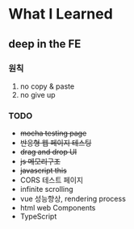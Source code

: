 # What I Learned

## deep in the FE

### 원칙

1. no copy & paste
2. no give up

### TODO

- <s>mocha testing page</s>
- <s>반응형 웹 페이지 테스팅</s>
- <s>drag and drop UI</s>
- <s>js 메모리구조</s>
- <s>javascript this</s>
- CORS 테스트 페이지
- infinite scrolling
- vue 성능향상, rendering process
- html web Components
- TypeScript
